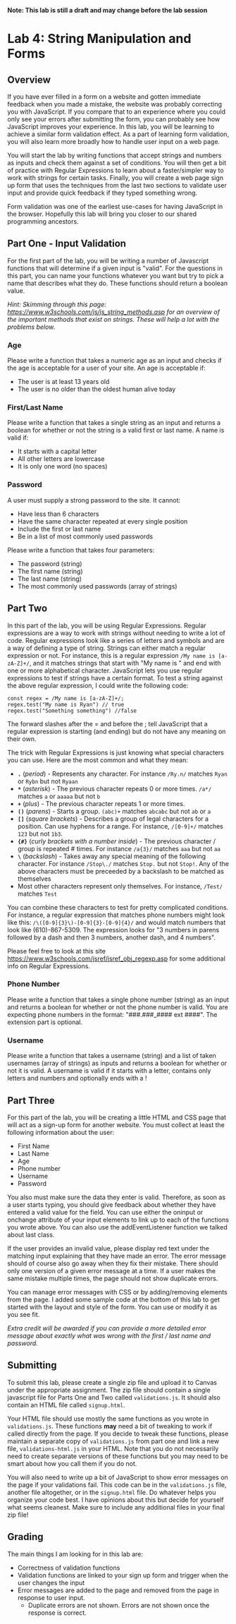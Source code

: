 **Note: This lab is still a draft and may change before the lab session**

# Lab 4: String Manipulation and Forms

## Overview

If you have ever filled in a form on a website and gotten immediate feedback when you made a mistake, the website was probably correcting you with JavaScript. If you compare that to an experience where you could only see your errors after submitting the form, you can probably see how JavaScript improves your experience. In this lab, you will be learning to achieve a similar form validation effect. As a part of learning form validation, you will also learn more broadly how to handle user input on a web page. 

You will start the lab by writing functions that accept strings and numbers as inputs and check them against a set of conditions. You will then get a bit of practice with Regular Expressions to learn about a faster/simpler way to work with strings for certain tasks. Finally, you will create a web page sign up form that uses the techniques from the last two sections to validate user input and provide quick feedback if they typed something wrong. 

Form validation was one of the earliest use-cases for having JavaScript in the browser. Hopefully this lab will bring you closer to our shared programming ancestors. 

## Part One - Input Validation

For the first part of the lab, you will be writing a number of Javascript functions that will determine if a given input is "valid". For the questions in this part, you can name your functions whatever you want but try to pick a name that describes what they do. These functions should return a boolean value.

*Hint: Skimming through this page: https://www.w3schools.com/js/js_string_methods.asp for an overview of the important methods that exist on strings. These will help a lot with the problems below.* 

### Age

Please write a function that takes a numeric age as an input and checks if the age is acceptable for a user of your site. An age is acceptable if:
- The user is at least 13 years old
- The user is no older than the oldest human alive today

### First/Last Name

Please write a function that takes a single string as an input and returns a boolean for whether or not the string is a valid first or last name. A name is valid if:
- It starts with a capital letter
- All other letters are lowercase
- It is only one word (no spaces)

### Password

A user must supply a strong password to the site. It cannot:
- Have less than 6 characters
- Have the same character repeated at every single position
- Include the first or last name
- Be in a list of most commonly used passwords

Please write a function that takes four parameters:
- The password (string)
- The first name (string)
- The last name (string)
- The most commonly used passwords (array of strings)

## Part Two

In this part of the lab, you will be using Regular Expressions. Regular expressions are a way to work with strings without needing to write a lot of code. Regular expressions look like a series of letters and symbols and are a way of defining a type of string. Strings can either match a regular expression or not. For instance, this is a regular expression `/My name is [a-zA-Z]+/`, and it matches strings that start with "My name is " and end with one or more alphabetical character. JavaScript lets you use regular expressions to test if strings have a certain format. To test a string against the above regular expression, I could write the following code: 

``` 
const regex = /My name is [a-zA-Z]+/;
regex.test("My name is Ryan") // true
regex.test("Something something") //false
```

The forward slashes after the = and before the ; tell JavaScript that a regular expression is starting (and ending) but do not have any meaning on their own.

The trick with Regular Expressions is just knowing what special characters you can use. Here are the most common and what they mean:

- **`.`** (*period*) - Represents any character. For instance `/Ry.n/` matches `Ryan` or `Rybn` but not `Ryaan`
- **`*`** (*asterisk*) - The previous character repeats 0 or more times. `/a*/` matches `a` or `aaaaa` but not `b`
- **`+`** (*plus*) - The previous character repeats 1 or more times.
- **`()`** (*parens*) - Starts a group. `(abc)+` matches `abcabc` but not `ab` or `a`
- **`[]`** (*square brackets*) - Describes a group of legal characters for a position. Can use hyphens for a range. For instance, `/[0-9]+/` matches `123` but not `1b3`.
- **`{#}`** (*curly brackets with a number inside*) - The previous character / group is repeated # times. For instance `/a{3}/` matches `aaa` but not `aa`
- **`\`** (*backslash*) - Takes away any special meaning of the following character. For instance `/Stop\./` matches
`Stop.` but not `Stop!`. Any of the above characters must be preceeded by a backslash to be matched as themselves
- Most other characters represent only themselves. For instance, `/Test/` matches `Test`

You can combine these characters to test for pretty complicated conditions. For instance, a regular expression that matches phone numbers might look like this: `/\([0-9]{3}\)-[0-9]{3}-[0-9]{4}/` and would match numbers that look like (610)-867-5309. The expression looks for "3 numbers in parens followed by a dash and then 3 numbers, another dash, and 4 numbers". 

Please feel free to look at this site <https://www.w3schools.com/jsref/jsref_obj_regexp.asp> for some additional info on Regular Expressions.

### Phone Number

Please write a function that takes a single phone number (string) as an input and returns a boolean for whether or not the phone number is valid. You are expecting phone numbers in the format: "###.###_#### ext ####". The extension part is optional.

### Username

Please write a function that takes a username (string) and a list of taken usernames (array of strings) as inputs and returns a boolean for whether or not it is valid. A username is valid if it starts with a letter, contains only letters and numbers and optionally ends with a !

## Part Three

For this part of the lab, you will be creating a little HTML and CSS page that will act as a sign-up form for another website. You must collect at least the following information about the user:
- First Name
- Last Name
- Age
- Phone number
- Username
- Password

You also must make sure the data they enter is valid. Therefore, as soon as a user starts typing, you should give feedback about whether they have entered a valid value for the field. You can use either the oninput or onchange attribute of your input elements to link up to each of the functions you wrote above. You can also use the addEventListener function we talked about last class.

If the user provides an invalid value, please display red text under the matching input explaining that they have made an error. The error message should of course also go away when they fix their mistake. There should only one version of a given error message at a time. If a user makes the same mistake multiple times, the page should not show duplicate errors.

You can manage error messages with CSS or by adding/removing elements from the page. I added some sample code at the bottom of this lab to get started with the layout and style of the form. You can use or modify it as you see fit.


*Extra credit will be awarded if you can provide a more detailed error message about exactly what was wrong with the first / last name and password.*

## Submitting

To submit this lab, please create a single zip file and upload it to Canvas under the appropriate assignment. The zip file should contain a single javascript file for Parts One and Two called `validations.js`. It should also contain an HTML file called `signup.html`. 

Your HTML file should use mostly the same functions as you wrote in `validations.js`. These functions **may** need a bit of tweaking to work if called directly from the page. If you decide to tweak these functions, please maintain a separate copy of `validations.js` from part one and link a new file, `validations-html.js` in your HTML. Note that you do not necessarily need to create separate versions of these functions but you may need to be smart about how you call them if you do not.

You will also need to write up a bit of JavaScript to show error messages on the page if your validations fail. This code can be in the `validations.js` file, another file altogether, or in the `signup.html` file. Do whatever helps you organize your code best. I have opinions about this but decide for yourself what seems cleanest. Make sure to include any additional files in your final zip file!

## Grading

The main things I am looking for in this lab are:

- Correctness of validation functions
- Validation functions are linked to your sign up form and trigger when the user changes the input
- Error messages are added to the page and removed from the page in response to user input.
  - Duplicate errors are not shown. Errors are not shown once the response is correct.